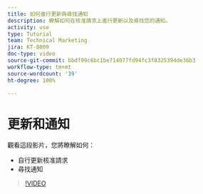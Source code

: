 ```yaml
---
title: 如何進行更新與尋找通知
description: 瞭解如何在核准請求上進行更新以及尋找您的通知。
activity: use
type: Tutorial
team: Technical Marketing
jira: KT-8809
doc-type: video
source-git-commit: bbdf99c6bc1be714077fd94fc3f8325394de36b3
workflow-type: tm+mt
source-wordcount: '39'
ht-degree: 100%

---
```


# 更新和通知

觀看這段影片，您將瞭解如何：

* 自行更新核准請求
* 尋找通知

>[!VIDEO](https://video.tv.adobe.com/v/335109/?quality=12&learn=on&enablevpops=1)

<!--
learn more URLS
Tag others on updates
Update work
-->
